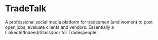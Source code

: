 # TradeTalk
A professional social media platform for tradesmen (and women) to post open jobs, evaluate clients and vendors. Essentially a LinkedIn/Indeed/Glassdoor for Tradespeople.
